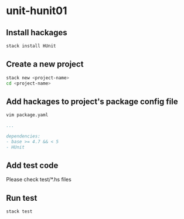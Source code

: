 # unit-hunit01

## Install hackages

```bash
stack install HUnit
```

## Create a new project

```bash
stack new <project-name>
cd <project-name>
```

## Add hackages to project's package config file

```bash
vim package.yaml
```

```yaml
...

dependencies:
- base >= 4.7 && < 5
- HUnit
```

## Add test code

Please check test/*.hs files

## Run test

```bash
stack test
```
